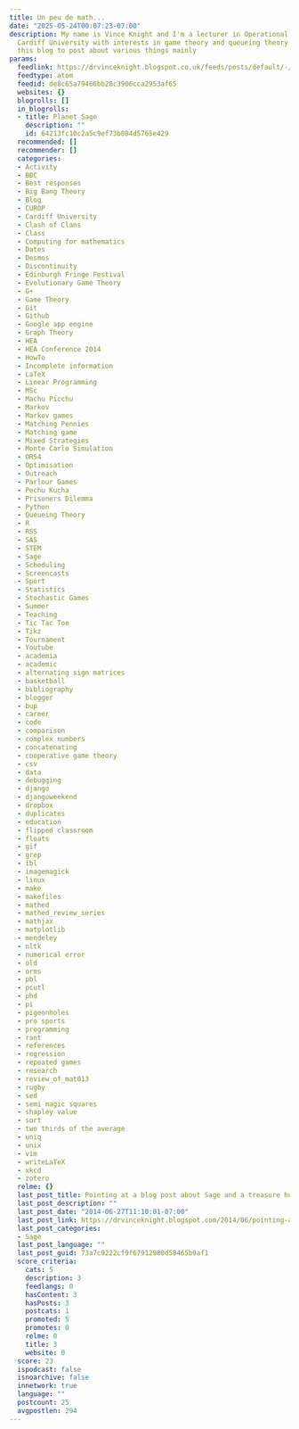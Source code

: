 ```yaml
---
title: Un peu de math...
date: "2025-05-24T00:07:23-07:00"
description: My name is Vince Knight and I'm a lecturer in Operational Research at
  Cardiff University with interests in game theory and queueing theory. I'll be using
  this blog to post about various things mainly
params:
  feedlink: https://drvinceknight.blogspot.co.uk/feeds/posts/default/-/Sage
  feedtype: atom
  feedid: de8c65a79466bb28c3906cca2953af65
  websites: {}
  blogrolls: []
  in_blogrolls:
  - title: Planet Sage
    description: ""
    id: 64213fc10c2a5c9ef73b084d5765e429
  recommended: []
  recommender: []
  categories:
  - Activity
  - BBC
  - Best responses
  - Big Bang Theory
  - Blog
  - CUROP
  - Cardiff University
  - Clash of Clans
  - Class
  - Computing for mathematics
  - Dates
  - Desmos
  - Discontinuity
  - Edinburgh Fringe Festival
  - Evolutionary Game Theory
  - G+
  - Game Theory
  - Git
  - Github
  - Google app engine
  - Graph Theory
  - HEA
  - HEA Conference 2014
  - HowTo
  - Incomplete information
  - LaTeX
  - Linear Programming
  - MSc
  - Machu Picchu
  - Markov
  - Markov games
  - Matching Pennies
  - Matching game
  - Mixed Strategies
  - Monte Carlo Simulation
  - OR54
  - Optimisation
  - Outreach
  - Parlour Games
  - Pechu Kucha
  - Prisoners Dilemma
  - Python
  - Queueing Theory
  - R
  - RSS
  - SAS
  - STEM
  - Sage
  - Scheduling
  - Screencasts
  - Sport
  - Statistics
  - Stochastic Games
  - Summer
  - Teaching
  - Tic Tac Toe
  - Tikz
  - Tournament
  - Youtube
  - academia
  - academic
  - alternating sign matrices
  - basketball
  - bibliography
  - blogger
  - bup
  - career
  - code
  - comparison
  - complex numbers
  - concatenating
  - cooperative game theory
  - csv
  - data
  - debugging
  - django
  - djangoweekend
  - dropbox
  - duplicates
  - education
  - flipped classroom
  - floats
  - gif
  - grep
  - ibl
  - imagemagick
  - linux
  - make
  - makefiles
  - mathed
  - mathed_review_series
  - mathjax
  - matplotlib
  - mendeley
  - nltk
  - numerical error
  - old
  - orms
  - pbl
  - pcutl
  - phd
  - pi
  - pigeonholes
  - pro sports
  - programming
  - rant
  - references
  - regression
  - repeated games
  - research
  - review_of_mat013
  - rugby
  - sed
  - semi magic squares
  - shapley value
  - sort
  - two thirds of the average
  - uniq
  - unix
  - vim
  - writeLaTeX
  - xkcd
  - zotero
  relme: {}
  last_post_title: Pointing at a blog post about Sage and a treasure hunt
  last_post_description: ""
  last_post_date: "2014-06-27T11:10:01-07:00"
  last_post_link: https://drvinceknight.blogspot.com/2014/06/pointing-at-blog-post-about-sage-and.html
  last_post_categories:
  - Sage
  last_post_language: ""
  last_post_guid: 73a7c9222cf9f67912980d58465b9af1
  score_criteria:
    cats: 5
    description: 3
    feedlangs: 0
    hasContent: 3
    hasPosts: 3
    postcats: 1
    promoted: 5
    promotes: 0
    relme: 0
    title: 3
    website: 0
  score: 23
  ispodcast: false
  isnoarchive: false
  innetwork: true
  language: ""
  postcount: 25
  avgpostlen: 294
---
```

